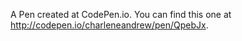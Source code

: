 A Pen created at CodePen.io. You can find this one at http://codepen.io/charleneandrew/pen/QpebJx.

 